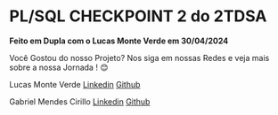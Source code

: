 # PL/SQL CHECKPOINT 2 do 2TDSA
**Feito em Dupla com o Lucas Monte Verde em 30/04/2024**

Você Gostou do nosso Projeto? Nos siga em nossas Redes e veja mais sobre a nossa Jornada ! 😊

Lucas Monte Verde
[Linkedin](https://www.linkedin.com/in/lucas-monte-verde-b61a37268/)
[Github](https://github.com/offmonte)

Gabriel Mendes Cirillo
[Linkedin](https://www.linkedin.com/in/gabrielcirillo/)
[Github](https://github.com/gabrielmendesoficial)
